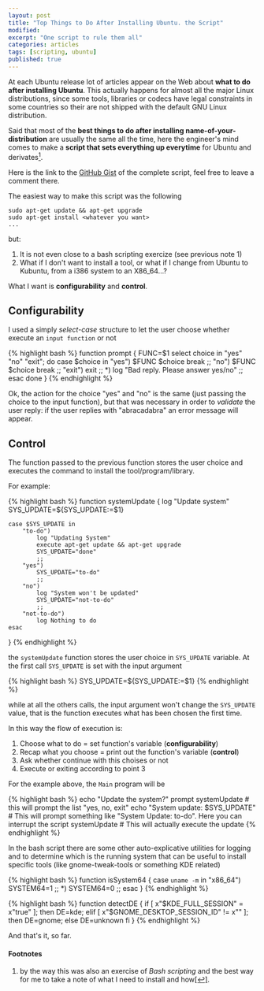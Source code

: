 ```yaml
---
layout: post
title: "Top Things to Do After Installing Ubuntu. the Script"
modified:
excerpt: "One script to rule them all"
categories: articles
tags: [scripting, ubuntu]
published: true
---
```


At each Ubuntu release lot of articles appear on the Web about **what to do after installing Ubuntu**. This actually happens for almost all the major Linux distributions, since some tools, libraries or codecs have legal constraints in some countries so their are not shipped with the default GNU Linux distribution.

Said that most of the **best things to do after installing name-of-your-distribution** are usually the same all the time, here the engineer's mind comes to make a **script that sets everything up everytime** for Ubuntu and derivates<a rel="nofollow" href="#footnote1" id="ref_footnote1"><sup>1</sup></a>.

Here is the link to the [GitHub Gist](https://gist.github.com/clobrano/7437551) of the complete script, feel free to leave a comment there.

The easiest way to make this script was the following

    sudo apt-get update && apt-get upgrade
    sudo apt-get install <whatever you want>
    ...

but:

1. It is not even close to a bash scripting exercize (see previous note 1)
2. What if I don't want to install a tool, or what if I change from Ubuntu to Kubuntu, from a i386 system to an X86_64...?

What I want is **configurability** and **control**.

## Configurability
I used a simply *select-case* structure to let the user choose whether execute an `input function` or not

{% highlight bash %}
function prompt
{
    FUNC=$1
    select choice in "yes" "no" "exit"; do
        case $choice in
            "yes")
                $FUNC $choice
                break
                ;;
            "no")
                $FUNC $choice
                break
                ;;
            "exit")
                exit
                ;;
            *)
                log "Bad reply. Please answer yes/no"
                ;;
        esac
    done
}
{% endhighlight %}

Ok, the action for the choice "yes" and "no" is the same (just passing the choice to the input function), but that was necessary in order to *validate* the user reply: if the user replies with "abracadabra" an error message will appear.


## Control

The function passed to the previous function stores the user choice and executes the command to install the tool/program/library.

For example:

{% highlight bash %}
function systemUpdate
{
    log "Update system"
    SYS_UPDATE=${SYS_UPDATE:=$1}

    case $SYS_UPDATE in
        "to-do")
            log "Updating System"
            execute apt-get update && apt-get upgrade
            SYS_UPDATE="done"
            ;;
        "yes")
            SYS_UPDATE="to-do"
            ;;
        "no")
            log "System won't be updated"
            SYS_UPDATE="not-to-do"
            ;;
        "not-to-do")
            log Nothing to do
    esac
}
{% endhighlight %}

the `systemUpdate` function stores the user choice in `SYS_UPDATE` variable. At the first call `SYS_UPDATE` is set with the input argument

{% highlight bash %}
SYS_UPDATE=${SYS_UPDATE:=$1}
{% endhighlight %}

while at all the others calls, the input argument won't change the `SYS_UPDATE` value, that is the function executes what has been chosen the first time.

In this way the flow of execution is:

1. Choose what to do = set function's variable (**configurability**)
2. Recap what you choose = print out the function's variable (**control**)
3. Ask whether continue with this choises or not
4. Execute or exiting according to point 3

For the example above, the `Main` program will be

{% highlight bash %}
echo "Update the system?"
prompt systemUpdate                # this will prompt the list "yes, no, exit"
echo "System update: $SYS_UPDATE"  # This will prompt something like "System Update: to-do". Here you can interrupt the script
systemUpdate                       # This will actually execute the update
{% endhighlight %}

In the bash script there are some other auto-explicative utilities for logging and to determine which is the running system that can be useful to install specific tools (like gnome-tweak-tools or something KDE related)

{% highlight bash %}
function isSystem64
{
    case `uname -m` in
        "x86_64")
            SYSTEM64=1
            ;;
        *)
            SYSTEM64=0
            ;;
    esac
}
{% endhighlight %}


{% highlight bash %}
function detectDE
{
    if [ x"$KDE_FULL_SESSION" = x"true" ]; then DE=kde;
    elif [ x"$GNOME_DESKTOP_SESSION_ID" != x"" ]; then DE=gnome;
    else DE=unknown
    fi
}
{% endhighlight %}


And that's it, so far.



#### Footnotes
1. by the way this was also an exercise of *Bash scripting* and the best way for me to take a note of what I need to install and how<a rel="nofollow" href="#ref_footnote1" id="footnote1">[↩]</a>.

